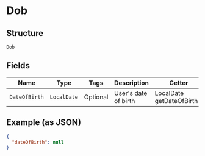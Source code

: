 
# Dob

## Structure

`Dob`

## Fields

| Name | Type | Tags | Description | Getter | Setter |
|  --- | --- | --- | --- | --- | --- |
| `DateOfBirth` | `LocalDate` | Optional | User's date of birth | LocalDate getDateOfBirth() | setDateOfBirth(LocalDate dateOfBirth) |

## Example (as JSON)

```json
{
  "dateOfBirth": null
}
```

